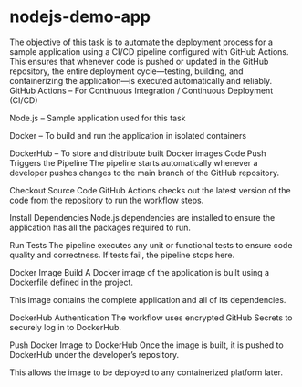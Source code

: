 # nodejs-demo-app 
The objective of this task is to automate the deployment process for a sample application using a CI/CD pipeline configured with GitHub Actions. This ensures that whenever code is pushed or updated in the GitHub repository, the entire deployment cycle—testing, building, and containerizing the application—is executed automatically and reliably.
GitHub Actions – For Continuous Integration / Continuous Deployment (CI/CD)

Node.js – Sample application used for this task

Docker – To build and run the application in isolated containers

DockerHub – To store and distribute built Docker images
 Code Push Triggers the Pipeline
The pipeline starts automatically whenever a developer pushes changes to the main branch of the GitHub repository.

 Checkout Source Code
GitHub Actions checks out the latest version of the code from the repository to run the workflow steps.

 Install Dependencies
Node.js dependencies are installed to ensure the application has all the packages required to run.

 Run Tests
The pipeline executes any unit or functional tests to ensure code quality and correctness. If tests fail, the pipeline stops here.

 Docker Image Build
A Docker image of the application is built using a Dockerfile defined in the project.

This image contains the complete application and all of its dependencies.

 DockerHub Authentication
 The workflow uses encrypted GitHub Secrets to securely log in to DockerHub.

 Push Docker Image to DockerHub
Once the image is built, it is pushed to DockerHub under the developer’s repository.

This allows the image to be deployed to any containerized platform later.


